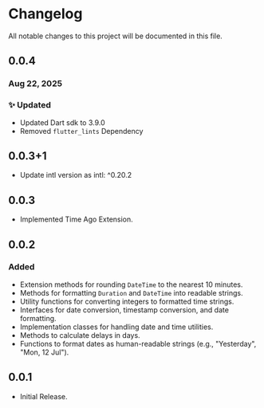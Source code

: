 # Changelog

All notable changes to this project will be documented in this file.


## 0.0.4

### Aug 22, 2025

### ✨ Updated

- Updated Dart sdk to 3.9.0
- Removed `flutter_lints` Dependency


## 0.0.3+1
- Update intl version as intl: ^0.20.2 

## 0.0.3
- Implemented Time Ago Extension.

## 0.0.2
### Added
- Extension methods for rounding `DateTime` to the nearest 10 minutes.
- Methods for formatting `Duration` and `DateTime` into readable strings.
- Utility functions for converting integers to formatted time strings.
- Interfaces for date conversion, timestamp conversion, and date formatting.
- Implementation classes for handling date and time utilities.
- Methods to calculate delays in days.
- Functions to format dates as human-readable strings (e.g., "Yesterday", "Mon, 12 Jul").


## 0.0.1
- Initial Release.



